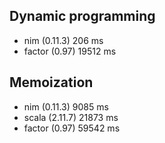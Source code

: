 Dynamic programming
-------------------

* nim (0.11.3) 206 ms
* factor (0.97) 19512 ms

Memoization
-----------

* nim (0.11.3) 9085 ms
* scala (2.11.7) 21873 ms
* factor (0.97) 59542 ms